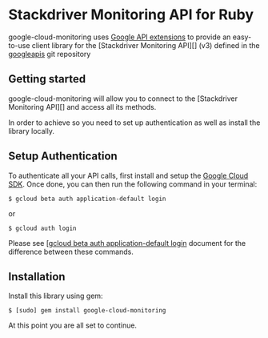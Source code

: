 Stackdriver Monitoring API for Ruby
=================================================

google-cloud-monitoring uses [Google API extensions][google-gax] to provide an
easy-to-use client library for the [Stackdriver Monitoring API][] (v3) defined in the [googleapis][] git repository


[googleapis]: https://github.com/googleapis/googleapis/tree/master/google/google/monitoring/v3
[google-gax]: https://github.com/googleapis/gax-ruby
[Google Monitoring API]: https://developers.google.com/apis-explorer/#p/monitoring/v3/

Getting started
---------------

google-cloud-monitoring will allow you to connect to the [Stackdriver Monitoring API][] and access all its methods.

In order to achieve so you need to set up authentication as well as install the library locally.


Setup Authentication
--------------------

To authenticate all your API calls, first install and setup the [Google Cloud SDK][].
Once done, you can then run the following command in your terminal:

    $ gcloud beta auth application-default login

or

    $ gcloud auth login

Please see [[gcloud beta auth application-default login][] document for the difference between these commands.

[Google Cloud SDK]: https://cloud.google.com/sdk/
[gcloud beta auth application-default login]: https://cloud.google.com/sdk/gcloud/reference/beta/auth/application-default/login


Installation
-------------------

Install this library using gem:

    $ [sudo] gem install google-cloud-monitoring

At this point you are all set to continue.
